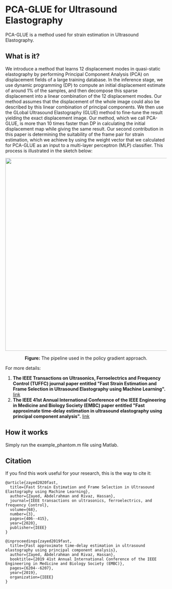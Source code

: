 # PCA-GLUE for Ultrasound Elastography
PCA-GLUE is a method used for strain estimation in Ultrasound Elastography.

## What is it?
We introduce a method that learns 12 displacement modes in quasi-static elastography by performing Principal Component Analysis (PCA) on displacement fields of a large training database. In the inference stage, we use dynamic programming (DP) to compute an initial displacement estimate of around 1% of the samples, and then decompose this sparse displacement into a linear combination of the 12 displacement modes. Our method assumes that the displacement of the whole image could also be described by this linear combination of principal components. We then use the GLobal Ultrasound Elastography (GLUE) method to fine-tune the result yielding the exact displacement image. Our method, which we call PCA-GLUE, is more than 10 times faster than DP in calculating the initial displacement map while giving the same result. Our second contribution in this paper is determining the suitability of the frame pair for strain estimation, which we achieve by using the weight vector that we calculated for PCA-GLUE as an input to a multi-layer perceptron (MLP) classifier. This process is illustrated in the sketch below:


<div style="text-align: center">
<img src="images/policy_gradient_algorithm.png" width="600">
<p style="text-align: center;"> <b>Figure:</b> The pipeline used in the policy gradient approach. </p>
</div>

For more details:
1. **The IEEE Transactions on Ultrasonics, Ferroelectrics and Frequency Control (TUFFC) journal paper entitled "Fast Strain Estimation and Frame Selection in Ultrasound Elastography using Machine Learning".**
[link](https://ieeexplore.ieee.org/document/9091615)
2. **The IEEE 41st Annual International Conference of the IEEE Engineering in Medicine and Biology Society (EMBC) paper entitled "Fast approximate time-delay estimation in ultrasound elastography using principal component analysis".**
[link](https://arxiv.org/pdf/1911.05242.pdf)
 

## How it works
Simply run the example_phantom.m file using Matlab. 


## Citation

If you find this work useful for your research, this is the way to cite it:

```
@article{zayed2020fast,
  title={Fast Strain Estimation and Frame Selection in Ultrasound Elastography using Machine Learning},
  author={Zayed, Abdelrahman and Rivaz, Hassan},
  journal={IEEE transactions on ultrasonics, ferroelectrics, and frequency Control},
  volume={68},
  number={3},
  pages={406--415},
  year={2020},
  publisher={IEEE}
}

@inproceedings{zayed2019fast,
  title={Fast approximate time-delay estimation in ultrasound elastography using principal component analysis},
  author={Zayed, Abdelrahman and Rivaz, Hassan},
  booktitle={2019 41st Annual International Conference of the IEEE Engineering in Medicine and Biology Society (EMBC)},
  pages={6204--6207},
  year={2019},
  organization={IEEE}
}

